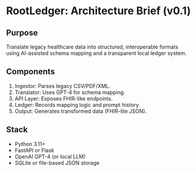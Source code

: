 
# RootLedger: Architecture Brief (v0.1)

## Purpose
Translate legacy healthcare data into structured, interoperable formats using AI-assisted schema mapping and a transparent local ledger system.

## Components
1. Ingestor: Parses legacy CSV/PDF/XML.
2. Translator: Uses GPT-4 for schema mapping.
3. API Layer: Exposes FHIR-like endpoints.
4. Ledger: Records mapping logic and prompt history.
5. Output: Generates transformed data (FHIR-lite JSON).

## Stack
- Python 3.11+
- FastAPI or Flask
- OpenAI GPT-4 (or local LLM)
- SQLite or file-based JSON storage
